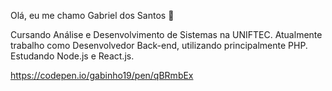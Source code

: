 Olá, eu me chamo Gabriel dos Santos 👋

Cursando Análise e Desenvolvimento de Sistemas na UNIFTEC.
Atualmente trabalho como Desenvolvedor Back-end, utilizando principalmente PHP.
Estudando Node.js e React.js.

https://codepen.io/gabinho19/pen/qBRmbEx
